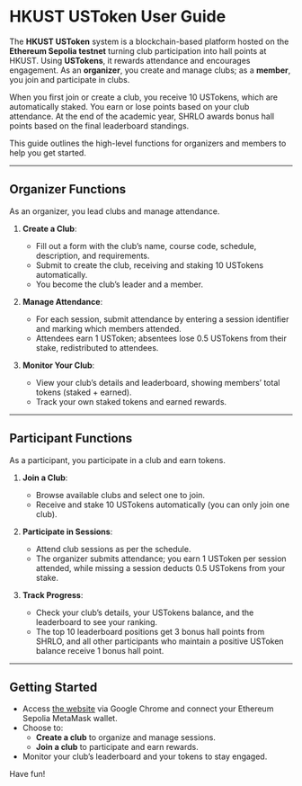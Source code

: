 # HKUST USToken User Guide

The **HKUST USToken** system is a blockchain-based platform hosted on the **Ethereum Sepolia testnet** turning club participation into hall points at HKUST. Using **USTokens**, it rewards attendance and encourages engagement. As an **organizer**, you create and manage clubs; as a **member**, you join and participate in clubs. 

When you first join or create a club, you receive 10 USTokens, which are automatically staked. You earn or lose points based on your club attendance. At the end of the academic year, SHRLO awards bonus hall points based on the final leaderboard standings.

This guide outlines the high-level functions for organizers and members to help you get started.

---

## Organizer Functions

As an organizer, you lead clubs and manage attendance.

1. **Create a Club**:
   - Fill out a form with the club’s name, course code, schedule, description, and requirements.
   - Submit to create the club, receiving and staking 10 USTokens automatically.
   - You become the club’s leader and a member.

2. **Manage Attendance**:
   - For each session, submit attendance by entering a session identifier and marking which members attended.
   - Attendees earn 1 USToken; absentees lose 0.5 USTokens from their stake, redistributed to attendees.

3. **Monitor Your Club**:
   - View your club’s details and leaderboard, showing members’ total tokens (staked + earned).
   - Track your own staked tokens and earned rewards.

---

## Participant Functions

As a participant, you participate in a club and earn tokens.

1. **Join a Club**:
   - Browse available clubs and select one to join.
   - Receive and stake 10 USTokens automatically (you can only join one club).

2. **Participate in Sessions**:
   - Attend club sessions as per the schedule.
   - The organizer submits attendance; you earn 1 USToken per session attended, while missing a session deducts 0.5 USTokens from your stake.

3. **Track Progress**:
   - Check your club’s details, your USTokens balance, and the leaderboard to see your ranking.
   - The top 10 leaderboard positions get 3 bonus hall points from SHRLO, and all other participants who maintain a positive USToken balance receive 1 bonus hall point. 

---

## Getting Started
- Access [the website](https://armaanisfab.github.io/USToken/) via Google Chrome and connect your Ethereum Sepolia MetaMask wallet.
- Choose to:
  - **Create a club** to organize and manage sessions.
  - **Join a club** to participate and earn rewards.
- Monitor your club’s leaderboard and your tokens to stay engaged.

Have fun!
